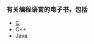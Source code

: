 
### 有关编程语言的电子书，包括
- [C](https://github.com/seekincs/e-Books/tree/master/Programming/C)
- C++
- Java
